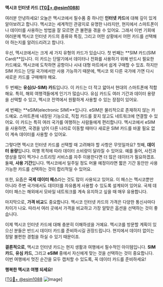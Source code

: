 **멕시코 인터넷 카드 [[TG💪+ @esim1088](https://t.me/s/esim1088)]**

여러분 안녕하세요! 오늘은 멕시코에서 필수품 중 하나인 **인터넷 카드**에 대해 깊이 있게 알아보려고 합니다. 멕시코는 세계적인 관광지로 유명한 나라지만, 현지에서 스마트폰이나 데이터를 사용하는 방법을 잘 모르면 큰 불편을 겪을 수 있어요. 그래서 이번 기회에 여러분께 멕시코 인터넷 카드의 종류와 특징, 그리고 어떤 상황에서 어떤 카드를 선택해야 하는지를 알려드리려고 합니다.

우선, 멕시코에서는 크게 세 가지 유형의 카드가 있습니다. 첫 번째는 **SIM 카드(SIM Card)**입니다. 이 카드는 단말기에서 데이터나 전화를 사용하기 위해 반드시 필요한 카드예요. 멕시코에 도착하면 공항이나 시내 대형 마트에서 쉽게 구매할 수 있죠. 하지만 SIM 카드는 단일 국가에서만 사용 가능하기 때문에, 멕시코 외 다른 국가에 가면 다시 새로운 카드를 구매해야 해요.

두 번째는 **유심(U-SIM) 카드**입니다. 이 카드는 더 작고 얇아서 현대의 스마트폰에 적합해요. 특히, 해외 여행객들에게 인기가 많습니다. 유심 카드도 여러 기간과 데이터 용량을 선택할 수 있고, 멕시코 전역에서 원활하게 사용할 수 있는 장점이 있어요.

세 번째는 **eSIM(electronic SIM)**입니다. eSIM은 물리적으로 존재하지 않는 카드예요. 스마트폰에 내장된 기능으로, 직접 카드를 꽂지 않고도 네트워크에 연결할 수 있어요. 이 카드는 특히 여러 국가를 여행하는 사람들에게 편리합니다. 멕시코에서 eSIM을 사용하면, 국경을 넘어 다른 나라로 이동할 때마다 새로운 SIM 카드를 바꿀 필요 없이 계속 데이터를 사용할 수 있어요.

그렇다면 멕시코 인터넷 카드를 선택할 때 고려해야 할 사항은 무엇일까요? 첫째, **데이터 용량**입니다. 여행 목적에 따라 데이터 소비량이 달라질 수 있어요. 예를 들어, 사진과 영상을 많이 찍거나 스트리밍 서비스를 자주 이용한다면 더 많은 데이터가 필요하겠죠. 둘째, **사용 기간**입니다. 멕시코에서 일주일 정도 머물 예정이라면 짧은 기간 동안만 사용 가능한 카드를 선택하는 것이 합리적일 수 있어요.

또한, 요즘은 **국제 데이터 패스**라는 것도 많이 사용되고 있어요. 이 패스는 멕시코뿐만 아니라 주변 국가에서도 데이터를 자유롭게 사용할 수 있도록 설계되어 있어요. 국제 데이터 패스는 해외에서 모바일 네트워크를 계속 유지하고 싶을 때 매우 유용합니다.

마지막으로, **가격 비교**도 중요합니다. 멕시코 인터넷 카드의 가격은 다양한 통신사마다 차이가 나요. 따라서 여러 곳에서 가격을 비교하고 가장 알맞은 옵션을 선택하는 것이 좋습니다.

이제 멕시코 인터넷 카드에 대해 충분히 이해하셨을 거예요. 멕시코를 방문할 계획이 있으신 분들은 반드시 데이터 카드를 준비하시길 권장드립니다. 현지에서 데이터 없이는 정말 불편한 경험을 하실 수 있기 때문이죠.

**결론적으로**, 멕시코 인터넷 카드는 현지 생활과 여행에서 필수적인 아이템입니다. **SIM 카드**, **유심 카드**, 그리고 **eSIM** 중에서 자신에게 맞는 것을 선택하는 것이 중요합니다. 이번 여행에서 멋진 순간을 모두 캡처할 수 있도록, 꼭 데이터 카드를 준비하세요!

**행복한 멕시코 여행 되세요!**

[[TG💪+ @esim1088](https://t.me/s/esim1088) ![Image](https://i.postimg.cc/Y0z9fWf4/image.png)]